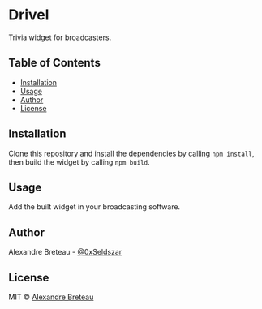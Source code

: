 # Drivel

Trivia widget for broadcasters.

## Table of Contents

- [Installation](#installation)
- [Usage](#usage)
- [Author](#author)
- [License](#license)

## Installation

Clone this repository and install the dependencies by calling `npm install`, then build the widget by calling `npm build`.

## Usage

Add the built widget in your broadcasting software.

## Author

Alexandre Breteau - [@0xSeldszar](https://twitter.com/0xSeldszar)

## License

MIT © [Alexandre Breteau](https://seldszar.fr)
